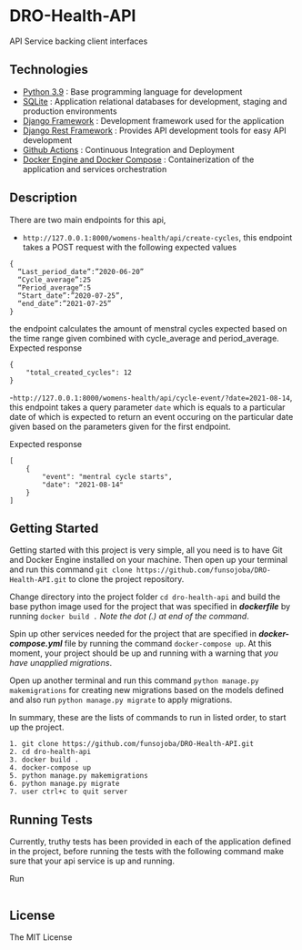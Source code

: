 # DRO-Health-API

API Service backing client interfaces

## Technologies

* [Python 3.9](https://python.org) : Base programming language for development
* [SQLite](https://www.sqlite.org/index.html) : Application relational databases for development, staging and production environments
* [Django Framework](https://www.djangoproject.com/) : Development framework used for the application
* [Django Rest Framework](https://www.django-rest-framework.org/) : Provides API development tools for easy API development
* [Github Actions](https://docs.github.com/en/free-pro-team@latest/actions) : Continuous Integration and Deployment
* [Docker Engine and Docker Compose](https://www.docker.com/) : Containerization of the application and services orchestration

## Description
There are two main endpoints for this api,
- `http://127.0.0.1:8000/womens-health/api/create-cycles`, this endpoint takes a POST request with the following expected values
```
{
  “Last_period_date”:”2020-06-20”
  “Cycle_average”:25
  “Period_average”:5
  “Start_date”:”2020-07-25”,
  “end_date”:”2021-07-25”
}
```
the endpoint calculates the amount of menstral cycles expected based on the time range given combined with cycle_average and period_average.
Expected response
```
{
    "total_created_cycles": 12
}
```

-`http://127.0.0.1:8000/womens-health/api/cycle-event/?date=2021-08-14`, this endpoint takes a query parameter `date` which is equals to a particular date of which is expected to return an event occuring on the particular date given based on the parameters given for the first endpoint.

Expected response
```
[
    {
        "event": "mentral cycle starts",
        "date": "2021-08-14"
    }
]
```
## Getting Started

Getting started with this project is very simple, all you need is to have Git and Docker Engine installed on your machine. Then open up your terminal and run this command `git clone https://github.com/funsojoba/DRO-Health-API.git` to clone the project repository.

Change directory into the project folder `cd dro-health-api` and build the base python image used for the project that was specified in ***dockerfile*** by running ` docker build . ` *Note the dot (.) at end of the command*.

Spin up other services needed for the project that are specified in ***docker-compose.yml*** file by running the command `docker-compose up`. At this moment, your project should be up and running with a warning that *you have unapplied migrations*.

Open up another terminal and run this command `python manage.py makemigrations` for creating new migrations based on the models defined and also run `python manage.py migrate` to apply migrations.

In summary, these are the lists of commands to run in listed order, to start up the project.

```docker
1. git clone https://github.com/funsojoba/DRO-Health-API.git
2. cd dro-health-api
3. docker build .
4. docker-compose up
5. python manage.py makemigrations
6. python manage.py migrate
7. user ctrl+c to quit server
```

## Running Tests

Currently, truthy tests has been provided in each of the application defined in the project, before running the tests with the following command make sure that your api service is up and running.

Run 
```docker-compose exec api python manage.py test DRO_project
```

## License

The MIT License 
